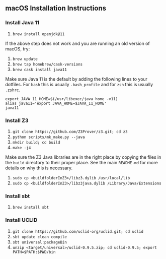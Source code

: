 ## macOS Installation Instructions

### Install Java 11
1. `brew install openjdk@11`

If the above step does not work and you are running an old version of macOS, try:
1. `brew update`
2. `brew tap homebrew/cask-versions`
3. `brew cask install java11`

Make sure Java 11 is the default by adding the following lines to your dotfiles. For `bash` this is usually `.bash_profile` and for `zsh` this is usually `.zshrc`.
```
export JAVA_11_HOME=$(/usr/libexec/java_home -v11)
alias java11='export JAVA_HOME=$JAVA_11_HOME'
java11
```

### Install Z3
1. `git clone https://github.com/Z3Prover/z3.git; cd z3`
2. `python scripts/mk_make.py --java`
2. `mkdir build; cd build`
4. `make -j4`

Make sure the Z3 Java libraries are in the right place by copying the files in the `build` directory to their proper place. See the main `README.md` for more details on why this is necessary.
1. `sudo cp <buildfolderInZ3>/libz3.dylib /usr/local/lib`
2. `sudo cp <buildfolderInZ3>/libz3java.dylib /Library/Java/Extensions`

### Install sbt
1. `brew install sbt`

### Install UCLID
1. `git clone https://github.com/uclid-org/uclid.git; cd uclid`
2. `sbt update clean compile`
3. `sbt universal:packageBin`
4. `unzip <target/universal>/uclid-0.9.5.zip; cd uclid-0.9.5; export PATH=$PATH:$PWD/bin`

